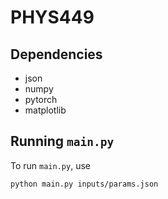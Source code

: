 # PHYS449

## Dependencies

- json
- numpy
- pytorch
- matplotlib

## Running `main.py`

To run `main.py`, use

```sh
python main.py inputs/params.json
```

